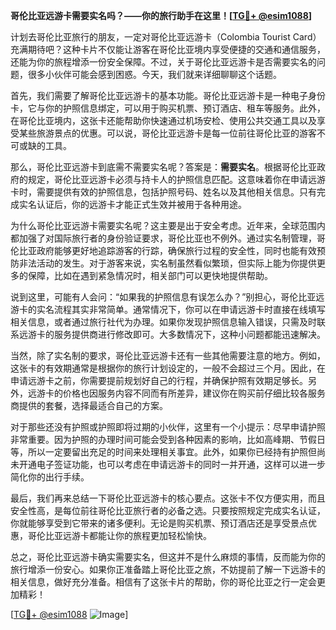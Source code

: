 **哥伦比亚远游卡需要实名吗？——你的旅行助手在这里！[[TG💪+ @esim1088](https://t.me/s/esim1088)]**

计划去哥伦比亚旅行的朋友，一定对哥伦比亚远游卡（Colombia Tourist Card）充满期待吧？这种卡片不仅能让游客在哥伦比亚境内享受便捷的交通和通信服务，还能为你的旅程增添一份安全保障。不过，关于哥伦比亚远游卡是否需要实名的问题，很多小伙伴可能会感到困惑。今天，我们就来详细聊聊这个话题。

首先，我们需要了解哥伦比亚远游卡的基本功能。哥伦比亚远游卡是一种电子身份卡，它与你的护照信息绑定，可以用于购买机票、预订酒店、租车等服务。此外，在哥伦比亚境内，这张卡还能帮助你快速通过机场安检、使用公共交通工具以及享受某些旅游景点的优惠。可以说，哥伦比亚远游卡是每一位前往哥伦比亚的游客不可或缺的工具。

那么，哥伦比亚远游卡到底需不需要实名呢？答案是：**需要实名**。根据哥伦比亚政府的规定，哥伦比亚远游卡必须与持卡人的护照信息匹配。这意味着你在申请远游卡时，需要提供有效的护照信息，包括护照号码、姓名以及其他相关信息。只有完成实名认证后，你的远游卡才能正式生效并被用于各种用途。

为什么哥伦比亚远游卡需要实名呢？这主要是出于安全考虑。近年来，全球范围内都加强了对国际旅行者的身份验证要求，哥伦比亚也不例外。通过实名制管理，哥伦比亚政府能够更好地追踪游客的行踪，确保旅行过程的安全性，同时也能有效预防非法活动的发生。对于游客来说，实名制虽然看似繁琐，但实际上能为你提供更多的保障，比如在遇到紧急情况时，相关部门可以更快地提供帮助。

说到这里，可能有人会问：“如果我的护照信息有误怎么办？”别担心，哥伦比亚远游卡的实名流程其实非常简单。通常情况下，你可以在申请远游卡时直接在线填写相关信息，或者通过旅行社代为办理。如果你发现护照信息输入错误，只需及时联系远游卡的服务提供商进行修改即可。大多数情况下，这种小问题都能迅速解决。

当然，除了实名制的要求，哥伦比亚远游卡还有一些其他需要注意的地方。例如，这张卡的有效期通常是根据你的旅行计划设定的，一般不会超过三个月。因此，在申请远游卡之前，你需要提前规划好自己的行程，并确保护照有效期足够长。另外，远游卡的价格也因服务内容不同而有所差异，建议你在购买前仔细比较各服务商提供的套餐，选择最适合自己的方案。

对于那些还没有护照或护照即将过期的小伙伴，这里有一个小提示：尽早申请护照非常重要。因为护照的办理时间可能会受到各种因素的影响，比如高峰期、节假日等，所以一定要留出充足的时间来处理相关事宜。此外，如果你已经持有护照但尚未开通电子签证功能，也可以考虑在申请远游卡的同时一并开通，这样可以进一步简化你的出行手续。

最后，我们再来总结一下哥伦比亚远游卡的核心要点。这张卡不仅方便实用，而且安全性高，是每位前往哥伦比亚旅行者的必备之选。只要按照规定完成实名认证，你就能够享受到它带来的诸多便利。无论是购买机票、预订酒店还是享受景点优惠，哥伦比亚远游卡都能让你的旅程更加轻松愉快。

总之，哥伦比亚远游卡确实需要实名，但这并不是什么麻烦的事情，反而能为你的旅行增添一份安心。如果你正准备踏上哥伦比亚之旅，不妨提前了解一下远游卡的相关信息，做好充分准备。相信有了这张卡片的帮助，你的哥伦比亚之行一定会更加精彩！

[[TG💪+ @esim1088](https://t.me/s/esim1088) ![Image](https://i.postimg.cc/4NQfJmqS/Snipaste-2025-05-13-00-14-12.png)]